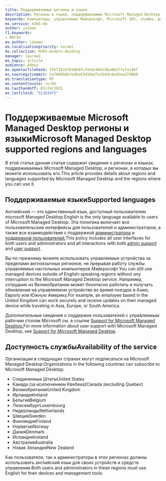 ```yaml
---
title: Поддерживаемые регионы и языки
description: Регионы и языки, поддерживаемые Microsoft Managed Desktop
keywords: Компьютеры, управляемые Майкрософт, Microsoft 365, служба, документация
ms.service: m365-md
author: jaimeo
f1.keywords:
- NOCSH
ms.author: jaimeo
ms.localizationpriority: normal
ms.collection: M365-modern-desktop
manager: laurawi
ms.topic: article
audience: Admin
ms.openlocfilehash: 5fbf18247626bdfcfe5dcb04c8ba892ffa7a140f
ms.sourcegitcommit: 2a708650b7e30a53d10a2fe3164c6ed5ea37d868
ms.translationtype: MT
ms.contentlocale: ru-RU
ms.lasthandoff: 03/24/2021
ms.locfileid: "51163475"
---
```

# <a name="microsoft-managed-desktop-supported-regions-and-languages"></a><span data-ttu-id="24c15-104">Поддерживаемые Microsoft Managed Desktop регионы и языки</span><span class="sxs-lookup"><span data-stu-id="24c15-104">Microsoft Managed Desktop supported regions and languages</span></span>

<span data-ttu-id="24c15-105">В этой статье данная статья содержит сведения о регионах и языках, поддерживаемых Microsoft Managed Desktop, и регионах, в которых вы можете использовать его.</span><span class="sxs-lookup"><span data-stu-id="24c15-105">This article provides details about regions and languages supported by Microsoft Managed Desktop and the regions where you can use it.</span></span>

## <a name="supported-languages"></a><span data-ttu-id="24c15-106">Поддерживаемые языки</span><span class="sxs-lookup"><span data-stu-id="24c15-106">Supported languages</span></span>

<span data-ttu-id="24c15-107">Английский — это единственный язык, доступный пользователям microsoft Managed Desktop.</span><span class="sxs-lookup"><span data-stu-id="24c15-107">English is the only language available to users of Microsoft Managed Desktop.</span></span> <span data-ttu-id="24c15-108">Эта политика включает все пользовательские интерфейсы для пользователей и администраторов, а также все взаимодействия с поддержкой [администратора](../working-with-managed-desktop/admin-support.md) и [поддержкой пользователей.](../working-with-managed-desktop/end-user-support.md)</span><span class="sxs-lookup"><span data-stu-id="24c15-108">This policy includes all user interfaces for both users and administrators and all interactions with both [admin support](../working-with-managed-desktop/admin-support.md) and [user support](../working-with-managed-desktop/end-user-support.md).</span></span>


<span data-ttu-id="24c15-109">Вы по-прежнему можете использовать управляемые устройства за пределами англоязычных регионов, не прерывая работу службы управляемых настольных компьютеров Майкрософт.</span><span class="sxs-lookup"><span data-stu-id="24c15-109">You can still use managed devices outside of English-speaking regions without any interruption to the Microsoft Managed Desktop service.</span></span> <span data-ttu-id="24c15-110">Например, сотрудник из Великобритании может безопасно работать и получать обновления на управляемом устройстве во время поездок в Азию, Европу или Южную Америку.</span><span class="sxs-lookup"><span data-stu-id="24c15-110">For example, an employee based in the United Kingdom can work securely and receive updates on their managed device while traveling in Asia, Europe, or South America.</span></span> 

<span data-ttu-id="24c15-111">Дополнительные сведения о поддержке пользователей с управляемым рабочим столом Microsoft см. в ссылке [Support for Microsoft Managed Desktop.](./support.md)</span><span class="sxs-lookup"><span data-stu-id="24c15-111">For more information about user support with Microsoft Managed Desktop, see [Support for Microsoft Managed Desktop](./support.md).</span></span>

## <a name="availability-of-the-service"></a><span data-ttu-id="24c15-112">Доступность службы</span><span class="sxs-lookup"><span data-stu-id="24c15-112">Availability of the service</span></span>

<span data-ttu-id="24c15-113">Организации в следующих странах могут подписаться на Microsoft Managed Desktop:</span><span class="sxs-lookup"><span data-stu-id="24c15-113">Organizations in the following countries can subscribe to Microsoft Managed Desktop:</span></span>

- <span data-ttu-id="24c15-114">Соединенные Штаты</span><span class="sxs-lookup"><span data-stu-id="24c15-114">United States</span></span>
- <span data-ttu-id="24c15-115">Канада (за исключением Квебека)</span><span class="sxs-lookup"><span data-stu-id="24c15-115">Canada (excluding Quebec)</span></span>
- <span data-ttu-id="24c15-116">Великобритания</span><span class="sxs-lookup"><span data-stu-id="24c15-116">United Kingdom</span></span>
- <span data-ttu-id="24c15-117">Ирландия</span><span class="sxs-lookup"><span data-stu-id="24c15-117">Ireland</span></span>
- <span data-ttu-id="24c15-118">Бельгия</span><span class="sxs-lookup"><span data-stu-id="24c15-118">Belgium</span></span>
- <span data-ttu-id="24c15-119">Люксембург</span><span class="sxs-lookup"><span data-stu-id="24c15-119">Luxembourg</span></span>
- <span data-ttu-id="24c15-120">Нидерланды</span><span class="sxs-lookup"><span data-stu-id="24c15-120">Netherlands</span></span>
- <span data-ttu-id="24c15-121">Швеция</span><span class="sxs-lookup"><span data-stu-id="24c15-121">Sweden</span></span>
- <span data-ttu-id="24c15-122">Финляндия</span><span class="sxs-lookup"><span data-stu-id="24c15-122">Finland</span></span>
- <span data-ttu-id="24c15-123">Норвегия</span><span class="sxs-lookup"><span data-stu-id="24c15-123">Norway</span></span>
- <span data-ttu-id="24c15-124">Дания</span><span class="sxs-lookup"><span data-stu-id="24c15-124">Denmark</span></span>
- <span data-ttu-id="24c15-125">Исландия</span><span class="sxs-lookup"><span data-stu-id="24c15-125">Iceland</span></span>
- <span data-ttu-id="24c15-126">Австралия</span><span class="sxs-lookup"><span data-stu-id="24c15-126">Australia</span></span>
- <span data-ttu-id="24c15-127">Новая Зеландия</span><span class="sxs-lookup"><span data-stu-id="24c15-127">New Zealand</span></span>

<span data-ttu-id="24c15-128">Как пользователи, так и администраторы в этих регионах должны использовать английский язык для своих устройств и средств управления.</span><span class="sxs-lookup"><span data-stu-id="24c15-128">Both users and administrators in these regions must use English for their devices and management tools.</span></span>